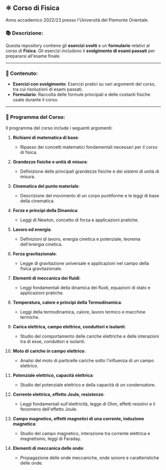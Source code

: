 ## ⚛️ Corso di **Fisica**  
Anno accademico 2022/23 presso l'Università del Piemonte Orientale.

### 📚 Descrizione:  
Questa repository contiene gli **esercizi svolti** e un **formulario** relativi al corso di **Fisica**. Gli esercizi includono il **svolgimento di esami passati** per prepararsi all'esame finale. 

---

### 📂 Contenuto:  
- **Esercizi con svolgimento**: Esercizi pratici su vari argomenti del corso, tra cui risoluzioni di esami passati.  
- **Formulario**: Raccolta delle formule principali e delle costanti fisiche usate durante il corso.

---

### 📘 Programma del Corso:
Il programma del corso include i seguenti argomenti:

1. **Richiami di matematica di base**:
   - Ripasso dei concetti matematici fondamentali necessari per il corso di fisica.

2. **Grandezze fisiche e unità di misura**:
   - Definizione delle principali grandezze fisiche e dei sistemi di unità di misura.

3. **Cinematica del punto materiale**:
   - Descrizione del movimento di un corpo puntiforme e le leggi di base della cinematica.

4. **Forze e principi della Dinamica**:
   - Leggi di Newton, concetto di forza e applicazioni pratiche.

5. **Lavoro ed energia**:
   - Definizioni di lavoro, energia cinetica e potenziale, teorema dell'energia cinetica.

6. **Forza gravitazionale**:
   - Legge di gravitazione universale e applicazioni nel campo della fisica gravitazionale.

7. **Elementi di meccanica dei fluidi**:
   - Leggi fondamentali della dinamica dei fluidi, equazioni di stato e applicazioni pratiche.

8. **Temperatura, calore e principi della Termodinamica**:
   - Leggi della termodinamica, calore, lavoro termico e macchine termiche.

9. **Carica elettrica, campo elettrico, conduttori e isolanti**:
   - Studio del comportamento delle cariche elettriche e delle interazioni tra di esse, conduttori e isolanti.

10. **Moto di cariche in campo elettrico**:
    - Analisi del moto di particelle cariche sotto l'influenza di un campo elettrico.

11. **Potenziale elettrico, capacità elettrica**:
    - Studio del potenziale elettrico e della capacità di un condensatore.

12. **Corrente elettrica, effetto Joule, resistenze**:
    - Leggi fondamentali sull'elettricità, legge di Ohm, effetti resistivi e il fenomeno dell'effetto Joule.

13. **Campo magnetico, effetti magnetici di una corrente, induzione magnetica**:
    - Studio del campo magnetico, interazione tra corrente elettrica e magnetismo, leggi di Faraday.

14. **Elementi di meccanica delle onde**:
    - Propagazione delle onde meccaniche, onde sonore e caratteristiche delle onde.
